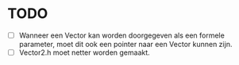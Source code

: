 # TODO
 - [ ] Wanneer een Vector kan worden doorgegeven als een formele parameter, moet dit ook een pointer naar een Vector kunnen zijn.
 - [ ] Vector2.h moet netter worden gemaakt.